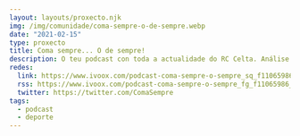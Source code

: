 ```yaml
---
layout: layouts/proxecto.njk
img: /img/comunidade/coma-sempre-o-de-sempre.webp
date: "2021-02-15"
type: proxecto
title: Coma sempre... O de sempre!
description: O teu podcast con toda a actualidade do RC Celta. Análise dos partidos, protagonistas, entrevistas, records e moitos convidados! Con [@Canhotas](https://twitter.com/Canhotas) e [@3pablocampos](https://twitter.com/3pablocampos).
redes:
  link: https://www.ivoox.com/podcast-coma-sempre-o-sempre_sq_f11065986_1.html
  rss: https://www.ivoox.com/podcast-coma-sempre-o-sempre_fg_f11065986_filtro_1.xml
  twitter: https://twitter.com/ComaSempre
tags:
  - podcast
  - deporte
---
```

